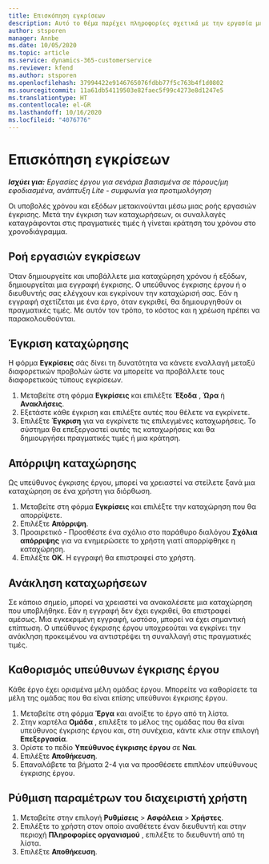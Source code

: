 ```yaml
---
title: Επισκόπηση εγκρίσεων
description: Αυτό το θέμα παρέχει πληροφορίες σχετικά με την εργασία με εγκρίσεις στο Project Operations.
author: stsporen
manager: Annbe
ms.date: 10/05/2020
ms.topic: article
ms.service: dynamics-365-customerservice
ms.reviewer: kfend
ms.author: stsporen
ms.openlocfilehash: 37994422e9146765076fdbb77f5c763b4f1d0802
ms.sourcegitcommit: 11a61db54119503e82faec5f99c4273e8d1247e5
ms.translationtype: HT
ms.contentlocale: el-GR
ms.lasthandoff: 10/16/2020
ms.locfileid: "4076776"
---
```

# <a name="approvals-overview"></a>Επισκόπηση εγκρίσεων

_**Ισχύει για:** Εργασίες έργου για σενάρια βασισμένα σε πόρους/μη εφοδιασμένα, ανάπτυξη Lite - συμφωνία για προτιμολόγηση_

Οι υποβολές χρόνου και εξόδων μετακινούνται μέσω μιας ροής εργασιών έγκρισης. Μετά την έγκριση των καταχωρήσεων, οι συναλλαγές καταγράφονται στις πραγματικές τιμές ή γίνεται κράτηση του χρόνου στο χρονοδιάγραμμα.

## <a name="approvals-workflow"></a>Ροή εργασιών εγκρίσεων
Όταν δημιουργείτε και υποβάλλετε μια καταχώρηση χρόνου ή εξόδων, δημιουργείται μια εγγραφή έγκρισης. Ο υπεύθυνος έγκρισης έργου ή ο διευθυντής σας ελέγχουν και εγκρίνουν την καταχώρισή σας. Εάν η εγγραφή σχετίζεται με ένα έργο, όταν εγκριθεί, θα δημιουργηθούν οι πραγματικές τιμές. Με αυτόν τον τρόπο, το κόστος και η χρέωση πρέπει να παρακολουθούνται. 

## <a name="approve-an-entry"></a>Έγκριση καταχώρησης
Η φόρμα **Εγκρίσεις** σάς δίνει τη δυνατότητα να κάνετε εναλλαγή μεταξύ διαφορετικών προβολών ώστε να μπορείτε να προβάλλετε τους διαφορετικούς τύπους εγκρίσεων.
  
1. Μεταβείτε στη φόρμα **Εγκρίσεις** και επιλέξτε **Έξοδα** , **Ώρα** ή **Ανακλήσεις**.
2. Εξετάστε κάθε έγκριση και επιλέξτε αυτές που θέλετε να εγκρίνετε.
3. Επιλέξτε **Έγκριση** για να εγκρίνετε τις επιλεγμένες καταχωρήσεις.
Το σύστημα θα επεξεργαστεί αυτές τις καταχωρήσεις και θα δημιουργήσει πραγματικές τιμές ή μια κράτηση.

## <a name="reject-an-entry"></a>Απόρριψη καταχώρησης
Ως υπεύθυνος έγκρισης έργου, μπορεί να χρειαστεί να στείλετε ξανά μια καταχώρηση σε ένα χρήστη για διόρθωση.
  
1. Μεταβείτε στη φόρμα **Εγκρίσεις** και επιλέξτε την καταχώρηση που θα απορρίψετε. 
2. Επιλέξτε **Απόρριψη**.
3. Προαιρετικό - Προσθέστε ένα σχόλιο στο παράθυρο διαλόγου **Σχόλια απόρριψης** για να ενημερώσετε το χρήστη γιατί απορρίφθηκε η καταχώρηση.
4. Επιλέξτε **OK**. Η εγγραφή θα επιστραφεί στο χρήστη.
  
## <a name="recall-entries"></a>Ανάκληση καταχωρήσεων
Σε κάποιο σημείο, μπορεί να χρειαστεί να ανακαλέσετε μια καταχώρηση που υποβλήθηκε. Εάν η εγγραφή δεν έχει εγκριθεί, θα επιστραφεί αμέσως. Μια εγκεκριμένη εγγραφή, ωστόσο, μπορεί να έχει σημαντική επίπτωση. Ο υπεύθυνος έγκρισης έργου υποχρεούται να εγκρίνει την ανάκληση προκειμένου να αντιστρέψει τη συναλλαγή στις πραγματικές τιμές.

## <a name="specify-project-approvers"></a>Καθορισμός υπεύθυνων έγκρισης έργου
Κάθε έργο έχει ορισμένα μέλη ομάδας έργου. Μπορείτε να καθορίσετε τα μέλη της ομάδας που θα είναι επίσης υπεύθυνοι έγκρισης έργου.

1. Μεταβείτε στη φόρμα **Έργα** και ανοίξτε το έργο από τη λίστα.
2. Στην καρτέλα **Ομάδα** , επιλέξτε το μέλος της ομάδας που θα είναι υπεύθυνος έγκρισης έργου και, στη συνέχεια, κάντε κλικ στην επιλογή **Επεξεργασία**.
3. Ορίστε το πεδίο **Υπεύθυνος έγκρισης έργου** σε **Ναι**.
4. Επιλέξτε **Αποθήκευση**.
5. Επαναλάβετε τα βήματα 2-4 για να προσθέσετε επιπλέον υπεύθυνους έγκρισης έργου.

## <a name="configure-the-users-manager"></a>Ρύθμιση παραμέτρων του διαχειριστή χρήστη

1. Μεταβείτε στην επιλογή **Ρυθμίσεις** > **Ασφάλεια** > **Χρήστες**.
2. Επιλέξτε το χρήστη στον οποίο αναθέτετε έναν διευθυντή και στην περιοχή **Πληροφορίες οργανισμού** , επιλέξτε το διευθυντή από τη λίστα. 
3. Επιλέξτε **Αποθήκευση**.


